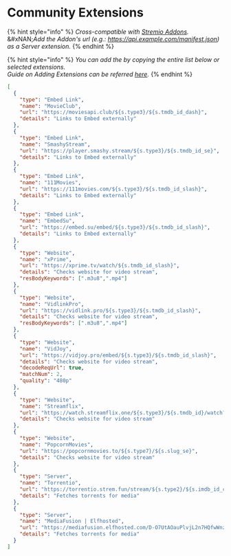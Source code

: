 # Community Extensions

{% hint style="info" %}
_Cross-compatible with_ [_Stremio Addons_](https://stremio-addons.com/)_._ \
&#xNAN;_&#x41;dd the Addon's url (e.g.: https://api.example.com/manifest.json) as a Server extension._
{% endhint %}

{% hint style="info" %}
_You can add the by copying the entire list below or selected extensions._\
_Guide on Adding Extensions can be referred_ [_here_](adding-extensions/)_._
{% endhint %}

```json
[
  {
    "type": "Embed Link",
    "name": "MovieClub",
    "url": "https://moviesapi.club/${s.type3}/${s.tmdb_id_dash}",
    "details": "Links to Embed externally"
  },
  {
    "type": "Embed Link",
    "name": "SmashyStream",
    "url": "https://player.smashy.stream/${s.type3}/${s.tmdb_id_se}",
    "details": "Links to Embed externally"
  },
  {
    "type": "Embed Link",
    "name": "111Movies",
    "url": "https://111movies.com/${s.type3}/${s.tmdb_id_slash}",
    "details": "Links to Embed externally"
  },
  {
    "type": "Embed Link",
    "name": "EmbedSu",
    "url": "https://embed.su/embed/${s.type3}/${s.tmdb_id_slash}",
    "details": "Links to Embed externally"
  },
  {
    "type": "Website",
    "name": "xPrime",
    "url": "https://xprime.tv/watch/${s.tmdb_id_slash}",
    "details": "Checks website for video stream",
    "resBodyKeywords": [".m3u8",".mp4"]
  },
  {
    "type": "Website",
    "name": "VidlinkPro",
    "url": "https://vidlink.pro/${s.type3}/${s.tmdb_id_slash}",
    "details": "Checks website for video stream",
    "resBodyKeywords": [".m3u8",".mp4"]
  },
  {
    "type": "Website",
    "name": "VidJoy",
    "url": "https://vidjoy.pro/embed/${s.type3}/${s.tmdb_id_slash}",
    "details": "Checks website for video stream",
    "decodeReqUrl": true,
    "matchNum": 2,
    "quality": "480p"
  },
  {
    "type": "Website",
    "name": "Streamflix",
    "url": "https://watch.streamflix.one/${s.type3}/${s.tmdb_id}/watch?server=4&${s.se2}",
    "details": "Checks website for video stream"
  },
  {
    "type": "Website",
    "name": "PopcornMovies",
    "url": "https://popcornmovies.to/${s.type7}/${s.slug_se}",
    "details": "Checks website for video stream"
  },
  {
    "type": "Server",
    "name": "Torrentio",
    "url": "https://torrentio.strem.fun/stream/${s.type2}/${s.imdb_id_colon}.json",
    "details": "Fetches torrents for media"
  },
  {
    "type": "Server",
    "name": "MediaFusion | Elfhosted",
    "url": "https://mediafusion.elfhosted.com/D-O7UtAOauPlvjL2n7HQfwWnz6Nr48lPk2ZnTCCYoVvD0/manifest.json",
    "details": "Fetches torrents for media"
  }
]
```

